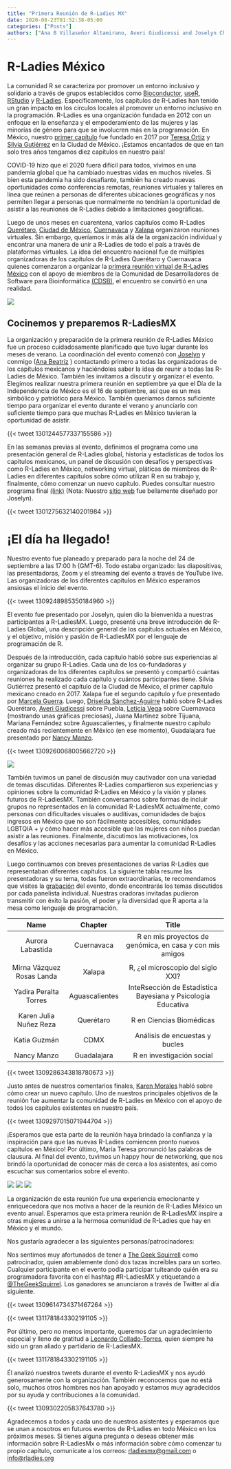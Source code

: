 ```yaml
---
title: "Primera Reunión de R-Ladies MX"
date: 2020-08-23T01:52:38-05:00
categories: ["Posts"]
authors: ["Ana B Villaseñor Altamirano, Averi Giudicessi and Joselyn Chávez"]
---
```


# R-Ladies México

La comunidad R se caracteriza por promover un entorno inclusivo y solidario a través de grupos establecidos como [Bioconductor](https://www.bioconductor.org), [useR](https://user2021.r-project.org), [RStudio](https://rstudio.com) y [R-Ladies](https://rladies.org). Específicamente, los capítulos de R-Ladies han tenido un gran impacto en los círculos locales al promover un entorno inclusivo en la programación. R-Ladies es una organización fundada en 2012 con un enfoque en la enseñanza y el empoderamiento de las mujeres y las minorías de género para que se involucren más en la programación. En México, nuestro [primer capítulo](https://rladiesmx.netlify.app/author/r-ladies-cdmx/)
fue fundado en 2017 por [Teresa Ortiz](https://rladiesmx.netlify.app/author/maria-teresa-ortiz-ma/) y [Silvia Gutiérrez](https://rladiesmx.netlify.app/author/silvia-gutierrez-de-la-torre/) en la Ciudad de México. ¡Estamos encantados de que en tan solo tres años tengamos diez capítulos en nuestro país!

COVID-19 hizo que el 2020 fuera difícil para todos, vivimos en una pandemia global que ha cambiado nuestras vidas en muchos niveles. Si bien esta pandemia ha sido desafiante, también ha creado nuevas oportunidades como conferencias remotas, reuniones virtuales y talleres en línea que reúnen a personas de diferentes ubicaciones geográficas y nos permiten llegar a personas que normalmente no tendrían la oportunidad de asistir a las reuniones de R-Ladies debido a limitaciones geográficas.

Luego de unos meses en cuarentena, varios capítulos como R-Ladies [Querétaro](https://rladiesmx.netlify.app/author/r-ladies-queretaro/), [Ciudad de México](https://rladiesmx.netlify.app/author/r-ladies-cdmx/), [Cuernavaca](https://rladiesmx.netlify.app/author/r-ladies-cuernavaca/) y [Xalapa](https://rladiesmx.netlify.app/author/r-ladies-xalapa/) organizaron reuniones virtuales. Sin embargo, queríamos ir más allá de la organización individual y encontrar una manera de unir a R-Ladies de todo el país a través de plataformas virtuales. La idea del encuentro nacional fue de múltiples organizadoras de los capítulos de R-Ladies Querétaro y Cuernavaca quienes comenzaron a organizar la [primera reunión virtual de R-Ladies México](https://rladiesmx.netlify.app/talk/2020-08-23-encuentro2020/) con el apoyo de miembros de la Comunidad de Desarrolladores de Software para Bioinformática [(CDSB)](https://comunidadbioinfo.github.io/es/), el encuentro se convirtió en una realidad.

[<img src= "https://github.com/RladiesMX/rladiesmxsource/blob/master/assets/images/rmxallisonhorst.png?raw=true" /> ](https://github.com/allisonhorst/stats-illustrations)

## Cocinemos y preparemos R-LadiesMX

La organización y preparación de la primera reunión de R-Ladies México fue un proceso cuidadosamente planificado que tuvo lugar durante los meses de verano. La coordinación del evento comenzó con [Joselyn](https://rladiesmx.netlify.app/author/joselyn-chavez/) y conmigo ([Ana Beatriz](https://rladiesmx.netlify.app/author/ana-beatriz-villasenor/) ) contactando primero a todas las organizadoras de los capítulos mexicanos y haciéndoles saber la idea de reunir a todas las R-Ladies de México. También les invitamos a discutir y organizar el evento. Elegimos realizar nuestra primera reunión en septiembre ya que el Día de la Independencia de México es el 16 de septiembre, así que es un mes simbólico y patriótico para México. También queríamos darnos suficiente tiempo para organizar el evento durante el verano y anunciarlo con suficiente tiempo para que muchas R-Ladies en México tuvieran la oportunidad de asistir.


{{< tweet 1301244577337155586 >}}

En las semanas previas al evento, definimos el programa como una presentación general de R-Ladies global, historia y estadísticas de todos los capítulos mexicanos, un panel de discusión con desafíos y perspectivas como R-Ladies en México, networking virtual, pláticas de miembros de R-Ladies en diferentes capítulos sobre cómo utilizan R en su trabajo y, finalmente, cómo comenzar un nuevo capítulo. Puedes consultar nuestro programa final  [(link)](https://rladiesmx.netlify.app/en/talk/2020-08-23-meeting2020/) (Nota: Nuestro [sitio web](https://rladiesmx.netlify.app) fue bellamente diseñado por Joselyn). 

{{< tweet 1301275632140201984 >}}


# ¡El día ha llegado!

Nuestro evento fue planeado y preparado para la noche del 24 de septiembre a las 17:00 h (GMT-6). Todo estaba organizado: las diapositivas, las presentadoras, Zoom y el streaming del evento a través de YouTube live. Las organizadoras de los diferentes capítulos en México esperamos ansiosas el inicio del evento.

{{< tweet 1309248985350184960 >}}

El evento fue presentado por Joselyn, quien dio la bienvenida a nuestras participantes a R-LadiesMX. Luego, presenté una breve introducción de R-Ladies Global, una descripción general de los capítulos actuales en México, y el objetivo, misión y pasión de R-LadiesMX por el lenguaje de programación de R.

Después de la introducción, cada capítulo habló sobre sus experiencias al organizar su grupo R-Ladies. Cada una de los co-fundadoras y organizadoras de los diferentes capítulos se presentó y compartió cuántas reuniones ha realizado cada capítulo y cuántos participantes tiene. Silvia Gutiérrez presentó el capítulo de la Ciudad de México, el primer capítulo mexicano creado en 2017. Xalapa fue el segundo capítulo y fue presentado por [Marcela Guerra](https://rladiesmx.netlify.app/author/marcela-dolores-guerra-osorno/). Luego, [Driselda Sánchez-Aguirre](https://rladiesmx.netlify.app/author/driselda-sanchez-aguirre/) habló sobre R-Ladies Querétaro, [Averi Giudicessi](https://rladiesmx.netlify.app/author/averi-giudicessi/) sobre Puebla, [Leticia Vega](https://rladiesmx.netlify.app/author/leticia-vega-alvarado-ph.d./) sobre Cuernavaca (mostrando unas gráficas preciosas), Juana Martinez sobre Tijuana, Mariana Fernández sobre Aguascalientes, y finalmente nuestro capítulo creado más recientemente en México (en ese momento), Guadalajara fue presentado por [Nancy Manzo](https://rladiesmx.netlify.app/author/nancy-manzo/).

{{< tweet 1309260068005662720 >}}

<img src= "https://github.com/RladiesMX/rladiesmxsource/blob/master/assets/images/rladiesMXmembers.png?raw=true" />


También tuvimos un panel de discusión muy cautivador con una variedad de temas discutidas. Diferentes R-Ladies compartieron sus experiencias y opiniones sobre la comunidad R-Ladies en México y la visión y planes futuros de R-LadiesMX. También conversamos sobre formas de incluir grupos no representados en la comunidad R-LadiesMX actualmente, como personas con dificultades visuales o auditivas, comunidades de bajos ingresos en México que no son fácilmente accesibles, comunidades LGBTQIA + y cómo hacer más accesible que las mujeres con niños puedan asistir a las reuniones. Finalmente, discutimos las motivaciones, los desafíos y las acciones necesarias para aumentar la comunidad R-Ladies en México.

Luego continuamos con breves presentaciones de varias R-Ladies que representaban diferentes capítulos. La siguiente tabla resume las presentadoras y su tema, todas fueron extraordinarias, te recomendamos que visites la [grabación](https://www.youtube.com/watch?v=Pa1AVNRj-uk) del evento, donde encontrarás los temas discutidos por cada panelista individual. Nuestras oradoras invitadas pudieron transmitir con éxito la pasión, el poder y la diversidad que R aporta a la mesa como lenguaje de programación.



|            Name           |     Chapter    |                              Title                             |
|:-------------------------:|:--------------:|:--------------------------------------------------------------:|
|     Aurora Labastida      |   Cuernavaca   |     R en mis proyectos de genómica, en casa y con mis amigos
     |
| Mirna Vázquez Rosas Landa |     Xalapa     |             R, ¿el microscopio del siglo XXI?             |
|   Yadira Peralta Torres   | Aguascalientes | InteRsección de Estadística Bayesiana y Psicología Educativa |
|   Karen Julia Nuñez Reza  |    Querétaro   |                    R en Ciencias Biomédicas                   |
|        Katia Guzmán       |      CDMX      |                    Análisis de encuestas y bucles                   |
|        Nancy Manzo        |   Guadalajara  |                      R en investigación social                      |


{{< tweet 1309286343818780673 >}}


Justo antes de nuestros comentarios finales, [Karen Morales](https://rladiesmx.netlify.app/author/karen-morales/) habló sobre cómo crear un nuevo capítulo. Uno de nuestros principales objetivos de la reunión fue aumentar la comunidad de R-Ladies en México con el apoyo de todos los capítulos existentes en nuestro país. 

{{< tweet 1309297015071944704 >}}

¡Esperamos que esta parte de la reunión haya brindado la confianza y la inspiración para que las nuevas R-Ladies comiencen pronto nuevos capítulos en México! Por último, María Teresa pronunció las palabras de clausura. Al final del evento, tuvimos un happy hour de networking, que nos brindó la oportunidad de conocer más de cerca a los asistentes, así como escuchar sus comentarios sobre el evento.


<img src= "https://github.com/RladiesMX/rladiesmxsource/blob/master/assets/images/rladiesmx2020_1.png?raw=true" />

<img src= "https://github.com/RladiesMX/rladiesmxsource/blob/master/assets/images/rladiesmx2020_2.png?raw=true" />

<img src= "https://github.com/RladiesMX/rladiesmxsource/blob/master/assets/images/rladiesmx2020_3.png?raw=true" />


La organización de esta reunión fue una experiencia emocionante y enriquecedora que nos motiva a hacer de la reunión de R-Ladies México un evento anual. Esperamos que esta primera reunión de R-LadiesMX inspire a otras mujeres a unirse a la hermosa comunidad de R-Ladies que hay en México y el mundo.

Nos gustaría agradecer a las siguientes personas/patrocinadores:

Nos sentimos muy afortunados de tener a [The Geek Squirrell](https://www.thegeeksquirrel.com/) como patrocinador, quien amablemente donó dos tazas increíbles para un sorteo. Cualquier participante en el evento podía participar tuiteando quién era su programadora favorita con el hashtag #R-LadiesMX y etiquetando a [@TheGeekSquirrel](https://twitter.com/TheGeekSquirrel). Los ganadores se anunciaron a través de Twitter al día siguiente.


 {{< tweet 1309614734371467264 >}}

 {{< tweet 1311781843302191105 >}}


Por último, pero no menos importante, queremos dar un agradecimiento especial y lleno de gratitud a [Leonardo Collado-Torres](http://lcolladotor.github.io), quien siempre ha sido un gran aliado y partidario de R-LadiesMX. 

{{< tweet 1311781843302191105 >}}

Él analizó nuestros tweets durante el evento R-LadiesMX y nos ayudó generosamente con la organización. También reconocemos que no está solo, muchos otros hombres nos han apoyado y estamos muy agradecidos por su ayuda y contribuciones a la comunidad.

{{< tweet 1309302205837643780 >}}

Agradecemos a todos y cada uno de nuestros asistentes y esperamos que se unan a nosotros en futuros eventos de R-Ladies en todo México en los próximos meses. Si tienes alguna pregunta o deseas obtener más información sobre R-LadiesMx o más información sobre cómo comenzar tu propio capítulo, comunícate a los correos: rladiesmx@gmail.com o info@rladies.org
